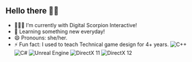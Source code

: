 ## Hello there 👋🏽
- 👩🏽‍💻 I’m currently with Digital Scorpion Interactive!
- 🌱 Learning something new everyday!
- 😄 Pronouns: she/her.
- ⚡ Fun fact: I used to teach Technical game design for 4+ years.
![C++](https://img.shields.io/badge/C++-000000?style=for-the-badge&logo=c%2B%2B&logoColor=white)
![C#](https://img.shields.io/badge/C%23-000000?style=for-the-badge&logo=csharp&logoColor=white)
![Unreal Engine](https://img.shields.io/badge/Unreal%20Engine-000000?style=for-the-badge&logo=unrealengine&logoColor=white)
![DirectX 11](https://img.shields.io/badge/DirectX-11-000000?style=for-the-badge&logo=microsoft&logoColor=white)
![DirectX 12](https://img.shields.io/badge/DirectX-12-000000?style=for-the-badge&logo=microsoft&logoColor=white)


<!--
**Datonlinegamer/Datonlinegamer** is a ✨ _special_ ✨ repository because its `README.md` (this file) appears on your GitHub profile.

Here are some ideas to get you started:

- 🔭 I’m currently working on ...
- 🌱 I’m currently learning ...
- 📫 How to reach me: ...
- 😄 Pronouns: ...
- ⚡ Fun fact: ...
-->
